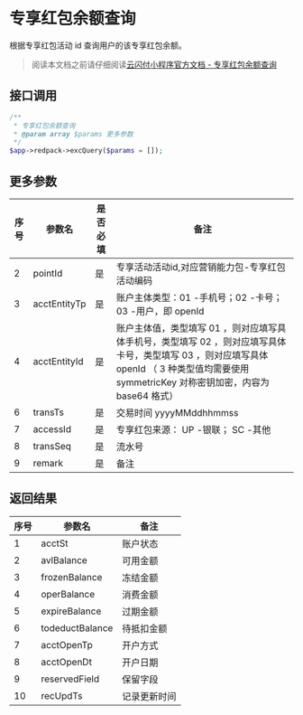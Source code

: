 # 专享红包余额查询

根据专享红包活动 id 查询用户的该专享红包余额。

> 阅读本文档之前请仔细阅读[云闪付小程序官方文档 - 专享红包余额查询](https://opentools.95516.com/applet/#/docs/develop/api-backend?id=_02040803)

## 接口调用

```php
/**
 * 专享红包余额查询
 * @param array $params 更多参数
 */
$app->redpack->excQuery($params = []);

```

## 更多参数

| 序号 | 参数名       | 是否必填 | 备注                                                         |
| ---- | ------------ | -------- | ------------------------------------------------------------ |
| 2    | pointId      | 是       | 专享活动活动id,对应营销能力包-专享红包活动编码               |
| 3    | acctEntityTp | 是       | 账户主体类型：01 -手机号；02 -卡号；03 -用户，即 openId      |
| 4    | acctEntityId | 是       | 账户主体值，类型填写 01 ，则对应填写具体手机号，类型填写 02 ，则对应填写具体卡号，类型填写 03 ，则对应填写具体 openId （ 3 种类型值均需要使用 symmetricKey 对称密钥加密，内容为 base64 格式） |
| 6    | transTs      | 是       | 交易时间 yyyyMMddhhmmss                                      |
| 7    | accessId     | 是       | 专享红包来源： UP -银联； SC -其他                           |
| 8    | transSeq     | 是       | 流水号                                                       |
| 9    | remark       | 是       | 备注                                                         |

## 返回结果

| 序号 | 参数名          | 备注         |
| ---- | --------------- | ------------ |
| 1    | acctSt          | 账户状态     |
| 2    | avlBalance      | 可用金额     |
| 3    | frozenBalance   | 冻结金额     |
| 4    | operBalance     | 消费金额     |
| 5    | expireBalance   | 过期金额     |
| 6    | todeductBalance | 待抵扣金额   |
| 7    | acctOpenTp      | 开户方式     |
| 8    | acctOpenDt      | 开户日期     |
| 9    | reservedField   | 保留字段     |
| 10   | recUpdTs        | 记录更新时间 |
